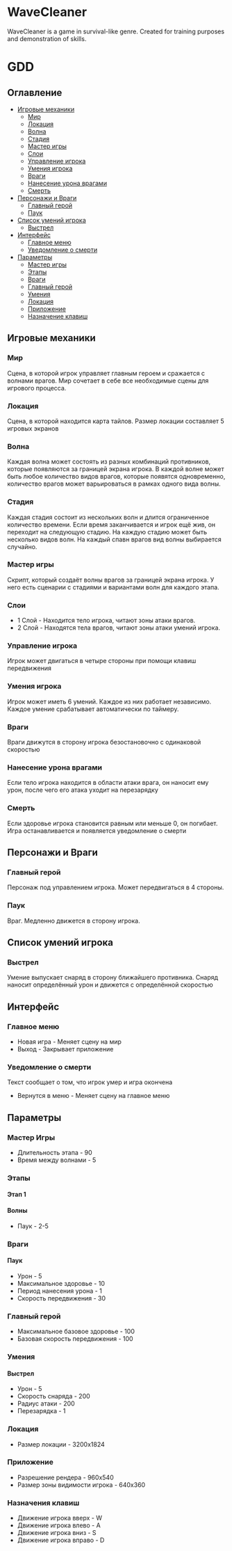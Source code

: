 # WaveCleaner
WaveCleaner is a game in survival-like genre. Created for training purposes and demonstration of skills.
# GDD
## Оглавление
- [Игровые механики](#игровые-механики)
	- [Мир](#мир)
	- [Локация](#локация)
	- [Волна](#волна)
	- [Стадия](#стадия)
	- [Мастер игры](#мастер-игры)
	- [Слои](#слои)
	- [Управление игрока](#управление-игрока)
	- [Умения игрока](#умения-игрока)
	- [Враги](#враги)
	- [Нанесение урона врагами](#нанесение-урона-врагами)
	- [Смерть](#смерть)
- [Персонажи и Враги](#персонажи-и-враги)
	- [Главный герой](#главный-герой)
	- [Паук](#паук)
- [Список умений игрока](#список-умений-игрока)
	- [Выстрел](#выстрел)
- [Интерфейс](#интерфейс)
	- [Главное меню](#главное-меню)
	- [Уведомление о смерти](#уведомление-о-смерти)
- [Параметры](#параметры)
	- [Мастер игры](#мастер-игры)
	- [Этапы](#этапы)
	- [Враги](#враги)
	- [Главный герой](#главный-герой)
	- [Умения](#умения)
	- [Локация](#локация)
	- [Приложение](#приложение)
	- [Назначение клавиш](#назначение-клавиш)
## Игровые механики
### Мир
Сцена, в которой игрок управляет главным героем и сражается с волнами врагов. Мир сочетает в себе все необходимые сцены для игрового процесса.
### Локация
Сцена, в которой находится карта тайлов. Размер локации составляет 5 игровых экранов
### Волна
Каждая волна может состоять из разных комбинаций противников, которые появляются за границей экрана игрока. В каждой волне может быть любое количество видов врагов, которые появятся одновременно, количество врагов может варьироваться в рамках одного вида волны.
### Стадия
Каждая стадия состоит из нескольких волн и длится ограниченное количество времени. Если время заканчивается и игрок ещё жив, он переходит на следующую стадию. На каждую стадию может быть несколько видов волн. На каждый спавн врагов вид волны выбирается случайно.
### Мастер игры
Скрипт, который создаёт волны врагов за границей экрана игрока. У него есть сценарии с стадиями и вариантами волн для каждого этапа.
### Слои
- 1 Слой - Находится тело игрока, читают зоны атаки врагов.
- 2 Слой - Находятся тела врагов, читают зоны атаки умений игрока.
### Управление игрока
Игрок может двигаться в четыре стороны при помощи клавиш передвижения
### Умения игрока
Игрок может иметь 6 умений. Каждое из них работает независимо. Каждое умение срабатывает автоматически по таймеру.
### Враги
Враги движутся в сторону игрока безостановочно с одинаковой скоростью
### Нанесение урона врагами
Если тело игрока находится в области атаки врага, он наносит ему урон, после чего его атака уходит на перезарядку
### Смерть
Если здоровье игрока становится равным или меньше 0, он погибает. Игра останавливается и появляется уведомление о смерти

## Персонажи и Враги
### Главный герой
Персонаж под управлением игрока. Может передвигаться в 4 стороны.
### Паук
Враг. Медленно движется в сторону игрока. 

## Список умений игрока
### Выстрел
Умение выпускает снаряд в сторону ближайшего противника. Снаряд наносит определённый урон и движется с определённой скоростью

## Интерфейс
### Главное меню
- Новая игра - Меняет сцену на мир
- Выход - Закрывает приложение
### Уведомление о смерти
Текст сообщает о том, что игрок умер и игра окончена
- Вернутся в меню - Меняет сцену на главное меню

## Параметры
### Мастер Игры
- Длительность этапа - 90
- Время между волнами - 5
### Этапы
#### Этап 1 
#### Волны
- Паук - 2-5
### Враги
#### Паук
- Урон - 5
- Максимальное здоровье - 10
- Период нанесения урона - 1
- Скорость передвижения - 30
### Главный герой
- Максимальное базовое здоровье - 100
- Базовая скорость передвижения - 100
### Умения
#### Выстрел
- Урон - 5
- Скорость снаряда - 200
- Радиус атаки - 200
- Перезарядка - 1
### Локация
- Размер локации - 3200х1824
### Приложение
- Разрешение рендера - 960х540
- Размер зоны видимости игрока - 640х360
### Назначения клавиш
- Движение игрока вверх - W 
- Движение игрока влево - A
- Движение игрока вниз - S
- Движение игрока вправо - D
